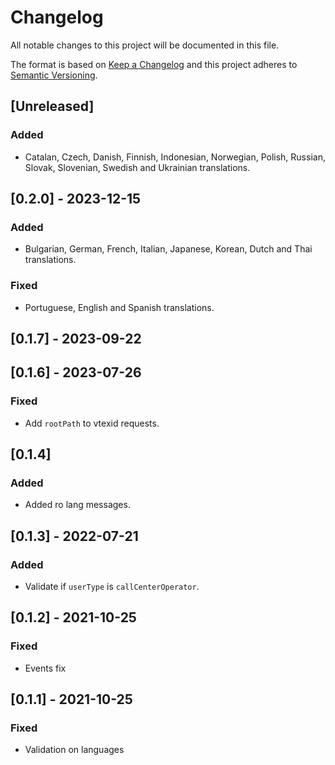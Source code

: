 # Changelog

All notable changes to this project will be documented in this file.

The format is based on [Keep a Changelog](http://keepachangelog.com/en/1.0.0/)
and this project adheres to [Semantic Versioning](http://semver.org/spec/v2.0.0.html).

## [Unreleased]

### Added

- Catalan, Czech, Danish, Finnish, Indonesian, Norwegian, Polish, Russian, Slovak, Slovenian, Swedish and Ukrainian translations.

## [0.2.0] - 2023-12-15

### Added

- Bulgarian, German, French, Italian, Japanese, Korean, Dutch and Thai translations.

### Fixed

- Portuguese, English and Spanish translations.

## [0.1.7] - 2023-09-22

## [0.1.6] - 2023-07-26

### Fixed

- Add `rootPath` to vtexid requests.

## [0.1.4]

### Added

- Added ro lang messages.

## [0.1.3] - 2022-07-21

### Added

- Validate if `userType` is `callCenterOperator`.

## [0.1.2] - 2021-10-25

### Fixed 

- Events fix

## [0.1.1] - 2021-10-25

### Fixed

- Validation on languages
